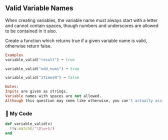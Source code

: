 ## Valid Variable Names

When creating variables, the variable name must always start with a letter and cannot contain spaces, though numbers and underscores are allowed to be contained in it also.

Create a function which returns true if a given variable name is valid, otherwise return false.
```ruby
Examples
variable_valid("result") ➞ true

variable_valid("odd_nums") ➞ true

variable_valid("2TimesN") ➞ false

Notes:
Inputs are given as strings.
Variable names with spaces are not allowed.
Although this question may seem like otherwise, you can't actually assign words with quotes around them as variables.
```
### :gem: My Code
```ruby
def variable_valid(v)
  !!v.match(/^\D\w+$/)
end
```
